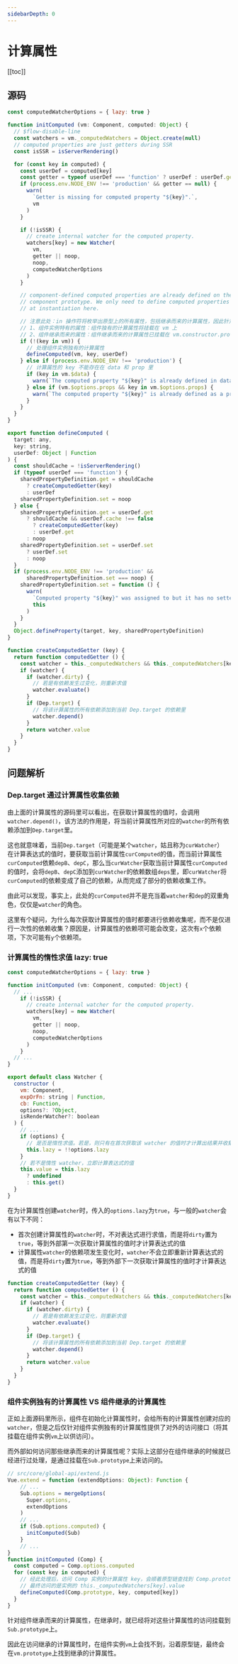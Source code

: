 ```yaml
---
sidebarDepth: 0
---
```


# 计算属性

[[toc]]

## 源码

```js
const computedWatcherOptions = { lazy: true }

function initComputed (vm: Component, computed: Object) {
  // $flow-disable-line
  const watchers = vm._computedWatchers = Object.create(null)
  // computed properties are just getters during SSR
  const isSSR = isServerRendering()

  for (const key in computed) {
    const userDef = computed[key]
    const getter = typeof userDef === 'function' ? userDef : userDef.get
    if (process.env.NODE_ENV !== 'production' && getter == null) {
      warn(
        `Getter is missing for computed property "${key}".`,
        vm
      )
    }

    if (!isSSR) {
      // create internal watcher for the computed property.
      watchers[key] = new Watcher(
        vm,
        getter || noop,
        noop,
        computedWatcherOptions
      )
    }

    // component-defined computed properties are already defined on the
    // component prototype. We only need to define computed properties defined
    // at instantiation here.

    // 注意此处：in 操作符将枚举出原型上的所有属性，包括继承而来的计算属性，因此针对组件特有的计算属性与继承而来的计算属性，访问方式不一样
    // 1、组件实例特有的属性：组件独有的计算属性将挂载在 vm 上
    // 2、组件继承而来的属性：组件继承而来的计算属性已挂载在 vm.constructor.prototype，详情请查看 Vue.extend 的实现
    if (!(key in vm)) {
      // 处理组件实例独有的计算属性
      defineComputed(vm, key, userDef)
    } else if (process.env.NODE_ENV !== 'production') {
      // 计算属性的 key 不能存在在 data 和 prop 里
      if (key in vm.$data) {
        warn(`The computed property "${key}" is already defined in data.`, vm)
      } else if (vm.$options.props && key in vm.$options.props) {
        warn(`The computed property "${key}" is already defined as a prop.`, vm)
      }
    }
  }
}

export function defineComputed (
  target: any,
  key: string,
  userDef: Object | Function
) {
  const shouldCache = !isServerRendering()
  if (typeof userDef === 'function') {
    sharedPropertyDefinition.get = shouldCache
      ? createComputedGetter(key)
      : userDef
    sharedPropertyDefinition.set = noop
  } else {
    sharedPropertyDefinition.get = userDef.get
      ? shouldCache && userDef.cache !== false
        ? createComputedGetter(key)
        : userDef.get
      : noop
    sharedPropertyDefinition.set = userDef.set
      ? userDef.set
      : noop
  }
  if (process.env.NODE_ENV !== 'production' &&
      sharedPropertyDefinition.set === noop) {
    sharedPropertyDefinition.set = function () {
      warn(
        `Computed property "${key}" was assigned to but it has no setter.`,
        this
      )
    }
  }
  Object.defineProperty(target, key, sharedPropertyDefinition)
}

function createComputedGetter (key) {
  return function computedGetter () {
    const watcher = this._computedWatchers && this._computedWatchers[key]
    if (watcher) {
      if (watcher.dirty) {
        // 若是有依赖发生过变化，则重新求值
        watcher.evaluate()
      }
      if (Dep.target) {
        // 将该计算属性的所有依赖添加到当前 Dep.target 的依赖里
        watcher.depend()
      }
      return watcher.value
    }
  }
}
```

## 问题解析

### Dep.target 通过计算属性收集依赖

由上面的计算属性的源码里可以看出，在获取计算属性的值时，会调用`watcher.depend()`，该方法的作用是，将当前计算属性所对应的`watcher`的所有依赖添加到`Dep.target`里。

这也就意味着，当前`Dep.target`（可能是某个`watcher`，姑且称为`curWatcher`） 在计算表达式的值时，要获取当前计算属性`curComputed`的值，而当前计算属性`curComputed`依赖`depB`、`depC`，那么当`curWatcher`获取当前计算属性`curComputed`的值时，会将`depB`、`depC`添加到`curWatcher`的依赖数组`deps`里，即`curWatcher`将`curComputed`的依赖变成了自己的依赖，从而完成了部分的依赖收集工作。

由此可以发现，事实上，此处的`curComputed`并不是充当着`watcher`和`dep`的双重角色，仅仅是`watcher`的角色。

这里有个疑问，为什么每次获取计算属性的值时都要进行依赖收集呢，而不是仅进行一次性的依赖收集？原因是，计算属性的依赖项可能会改变，这次有`x`个依赖项，下次可能有`y`个依赖项。

### 计算属性的惰性求值 lazy: true

```js
const computedWatcherOptions = { lazy: true }

function initComputed (vm: Component, computed: Object) {
  // ...
    if (!isSSR) {
      // create internal watcher for the computed property.
      watchers[key] = new Watcher(
        vm,
        getter || noop,
        noop,
        computedWatcherOptions
      )
    }
  // ...
}
```

```js
export default class Watcher {
  constructor (
    vm: Component,
    expOrFn: string | Function,
    cb: Function,
    options?: ?Object,
    isRenderWatcher?: boolean
  ) {
    // ...
    if (options) {
      // 是否是惰性求值。若是，则只有在首次获取该 watcher 的值时才计算出结果并收集依赖；否则，立即计算出结果并收集依赖
      this.lazy = !!options.lazy
    }
    // 若不是惰性 watcher，立即计算表达式的值
    this.value = this.lazy
      ? undefined
      : this.get()
  }
}
```

在为计算属性创建`watcher`时，传入的`options.lazy`为`true`，与一般的`watcher`会有以下不同：

- 首次创建计算属性的`watcher`时，不对表达式进行求值，而是将`dirty`置为`true`，等到外部第一次获取计算属性的值时才计算表达式的值
- 计算属性`watcher`的依赖项发生变化时，`watcher`不会立即重新计算表达式的值，而是将`dirty`置为`true`，等到外部下一次获取计算属性的值时才计算表达式的值

```js
function createComputedGetter (key) {
  return function computedGetter () {
    const watcher = this._computedWatchers && this._computedWatchers[key]
    if (watcher) {
      if (watcher.dirty) {
        // 若是有依赖发生过变化，则重新求值
        watcher.evaluate()
      }
      if (Dep.target) {
        // 将该计算属性的所有依赖添加到当前 Dep.target 的依赖里
        watcher.depend()
      }
      return watcher.value
    }
  }
}
```

### 组件实例独有的计算属性 VS 组件继承的计算属性

正如上面源码里所示，组件在初始化计算属性时，会给所有的计算属性创建对应的`watcher`，但是之后仅针对组件实例独有的计算属性提供了对外的访问接口（将其挂载在组件实例`vm`上以供访问）。

而外部如何访问那些继承而来的计算属性呢？实际上这部分在组件继承的时候就已经进行过处理，是通过挂载在`Sub.prototype`上来访问的。

```js
// src/core/global-api/extend.js
Vue.extend = function (extendOptions: Object): Function {
    // ...
    Sub.options = mergeOptions(
      Super.options,
      extendOptions
    )
    // ...
    if (Sub.options.computed) {
      initComputed(Sub)
    }
    // ...
}
function initComputed (Comp) {
  const computed = Comp.options.computed
  for (const key in computed) {
    // 经此处理后，访问 Comp 实例的计算属性 key，会顺着原型链查找到 Comp.prototype，
    // 最终访问的是实例的 this._computedWatchers[key].value
    defineComputed(Comp.prototype, key, computed[key])
  }
}
```

针对组件继承而来的计算属性，在继承时，就已经将对这些计算属性的访问挂载到`Sub.prototype`上。

因此在访问继承的计算属性时，在组件实例`vm`上会找不到，沿着原型链，最终会在`vm.prototype`上找到继承的计算属性。
